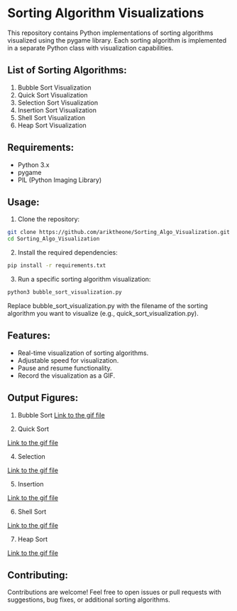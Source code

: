 # Sorting Algorithm Visualizations

This repository contains Python implementations of sorting algorithms visualized using the pygame library. Each sorting algorithm is implemented in a separate Python class with visualization capabilities.

## List of Sorting Algorithms:

1. Bubble Sort Visualization
2. Quick Sort Visualization
3. Selection Sort Visualization
4. Insertion Sort Visualization
5. Shell Sort Visualization
6. Heap Sort Visualization

## Requirements:

- Python 3.x
- pygame
- PIL (Python Imaging Library)

## Usage:

1. Clone the repository:

```bash
git clone https://github.com/ariktheone/Sorting_Algo_Visualization.git
cd Sorting_Algo_Visualization
```
2. Install the required dependencies:

```bash
pip install -r requirements.txt
```

3. Run a specific sorting algorithm visualization:

```bash
python3 bubble_sort_visualization.py

```
Replace bubble_sort_visualization.py with the filename of the sorting algorithm you want to visualize (e.g., quick_sort_visualization.py).

## Features:

- Real-time visualization of sorting algorithms.
- Adjustable speed for visualization.
- Pause and resume functionality.
- Record the visualization as a GIF.

## Output Figures:

1. Bubble Sort
[Link to the gif file](/GIFs/bubble_sort_simulation.gif)
 
2. Quick Sort 

[Link to the gif file](/GIFs/quick_sort_simulation.gif)

4. Selection 

[Link to the gif file](/GIFs/selection_sort_simulation.gif)

5. Insertion 

[Link to the gif file](/GIFs/insertion_sort_simulation.gif)

6. Shell Sort 

[Link to the gif file](/GIFs/shell_sort_simulation.gif)

7. Heap Sort 

[Link to the gif file](/GIFs/heap_sort_simulation.gif)

## Contributing:

Contributions are welcome! Feel free to open issues or pull requests with suggestions, bug fixes, or additional sorting algorithms.


